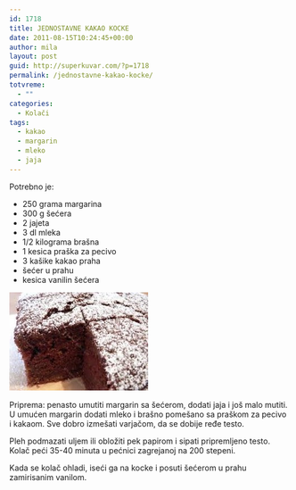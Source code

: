 ```yaml
---
id: 1718
title: JEDNOSTAVNE KAKAO KOCKE
date: 2011-08-15T10:24:45+00:00
author: mila
layout: post
guid: http://superkuvar.com/?p=1718
permalink: /jednostavne-kakao-kocke/
totvreme:
  - ""
categories:
  - Kolači
tags:
  - kakao
  - margarin
  - mleko
  - jaja
---
```

Potrebno je:

  * 250 grama margarina
  * 300 g šećera
  * 2 jajeta
  * 3 dl mleka
  * 1/2 kilograma brašna
  * 1 kesica praška za pecivo
  * 3 kašike kakao praha
  * šećer u prahu
  * kesica vanilin šećera

<img class="alignnone size-full wp-image-1719" title="kakaokocke" src="/wp-content/uploads/2011/08/kakaokocke-e1313403759521.jpg" alt="" width="249" height="176" /> 

Priprema: penasto umutiti margarin sa šećerom, dodati jaja i još malo mutiti. U umućen margarin dodati mleko i brašno pomešano sa praškom za pecivo i kakaom. Sve dobro izmešati varjačom, da se dobije ređe testo.

Pleh podmazati uljem ili obložiti pek papirom i sipati pripremljeno testo. Kolač peći 35-40 minuta u pećnici zagrejanoj na 200 stepeni.

Kada se kolač ohladi, iseći ga na kocke i posuti šećerom u prahu zamirisanim vanilom.